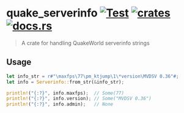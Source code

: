 # quake_serverinfo [![Test](https://github.com/vikpe/quake_serverinfo/actions/workflows/test.yml/badge.svg?branch=main)](https://github.com/vikpe/quake_serverinfo/actions/workflows/test.yml) [![crates](https://img.shields.io/crates/v/quake_serverinfo)](https://crates.io/crates/quake_serverinfo) [![docs.rs](https://img.shields.io/docsrs/quake_serverinfo)](https://docs.rs/quake_serverinfo/)

> A crate for handling QuakeWorld serverinfo strings

## Usage

```rust
let info_str = r#"\maxfps\77\pm_ktjump\1\*version\MVDSV 0.36"#;
let info = Serverinfo::from_str(&info_str);

println!("{:?}", info.maxfps);  // Some(77)
println!("{:?}", info.version); // Some("MVDSV 0.36")
println!("{:?}", info.admin);   // None
```
